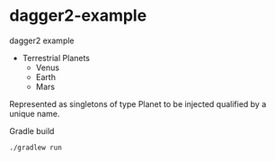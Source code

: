 dagger2-example
===============

dagger2 example

* Terrestrial Planets
  * Venus
  * Earth
  * Mars
  
Represented as singletons of type Planet to be injected qualified by a unique name.

Gradle build
```
./gradlew run
```
